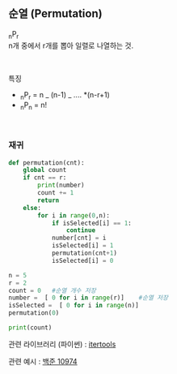 ## 순열 (Permutation)

<sub>n</sub>P<sub>r</sub><br>
n개 중에서 r개를 뽑아 일렬로 나열하는 것.

<br>

특징

- <sub>n</sub>P<sub>r</sub> = n _ (n-1) _ .... \*(n-r+1)
- <sub>n</sub>P<sub>n</sub> = n!

<br>

### 재귀

```python
def permutation(cnt):
    global count
    if cnt == r:
        print(number)
        count += 1
        return
    else:
        for i in range(0,n):
            if isSelected[i] == 1:
                continue
            number[cnt] = i
            isSelected[i] = 1
            permutation(cnt+1)
            isSelected[i] = 0

n = 5
r = 2
count = 0   #순열 개수 저장
number =  [ 0 for i in range(r)]    #순열 저장
isSelected =  [ 0 for i in range(n)]
permutation(0)

print(count)
```

관련 라이브러리 (파이썬) : [itertools](https://github.com/yumin25/TIL/blob/master/Python/%EB%9D%BC%EC%9D%B4%EB%B8%8C%EB%9F%AC%EB%A6%AC/itertools.md)

관련 예시 : [백준 10974](https://github.com/yumin25/algorithm/blob/master/boj/%EB%B8%8C%EB%A3%A8%ED%8A%B8%ED%8F%AC%EC%8A%A4%20%EC%95%8C%EA%B3%A0%EB%A6%AC%EC%A6%98/10974%20%EB%AA%A8%EB%93%A0%20%EC%88%9C%EC%97%B4.java)

